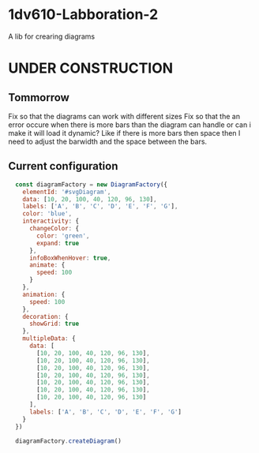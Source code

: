 # 1dv610-Labboration-2
A lib for crearing diagrams

# UNDER CONSTRUCTION

## Tommorrow

Fix so that the diagrams can work with different sizes
Fix so that the an error occure when there is more bars than the diagram can handle or can i make it will load it dynamic? Like if there is more bars then space then I need to adjust the barwidth and the space between the bars.

## Current configuration

```javascript
  const diagramFactory = new DiagramFactory({
    elementId: '#svgDiagram',
    data: [10, 20, 100, 40, 120, 96, 130],
    labels: ['A', 'B', 'C', 'D', 'E', 'F', 'G'],
    color: 'blue',
    interactivity: {
      changeColor: {
        color: 'green',
        expand: true
      },
      infoBoxWhenHover: true,
      animate: {
        speed: 100
      }
    },
    animation: {
      speed: 100
    },
    decoration: {
      showGrid: true
    },
    multipleData: {
      data: [
        [10, 20, 100, 40, 120, 96, 130],
        [10, 20, 100, 40, 120, 96, 130],
        [10, 20, 100, 40, 120, 96, 130],
        [10, 20, 100, 40, 120, 96, 130],
        [10, 20, 100, 40, 120, 96, 130],
        [10, 20, 100, 40, 120, 96, 130],
        [10, 20, 100, 40, 120, 96, 130]
      ],
      labels: ['A', 'B', 'C', 'D', 'E', 'F', 'G']
    }
  })

  diagramFactory.createDiagram()
```